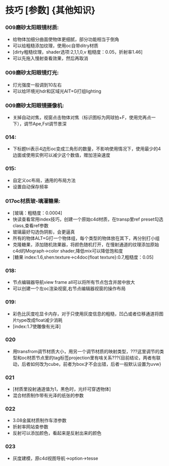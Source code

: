# 技巧  [参数]  {其他知识}
### 009磨砂太阳眼镜材质:
  * 给物体加细分曲面使物体更细腻，部分功能相当于倒角
  * 可以给粗糙添加纹理，使用oc自带ditry材质
  * [dirty粗糙纹理，shader选项:2,1,1,0,v 粗糙度：0.05，折射率1.46]
  * 可以先拖入慢射查看效果，然后再取消
### 009磨砂太阳眼镜灯光:
  * 灯光强度一般调到10左右
  * 可以给环境光hdr和区域光AlT+G打组lighting
### 009磨砂太阳眼镜摄像机:
  * 关掉自动对焦，视窗点击物体对焦（标识图标为网球拍+F，使用完再点一下），调节Ape,Fst调节景深
### 014:
  * 下标题tri表示4边形oc变成三角形的数量，不影响使用情况下，使用最少的4边面或使用实例可以减少这个数值，赠加渲染速度
### 015:
  * 自定义oc布局，通用的布局方法
  * 设置自动保存频率
### 017oc材质玻-璃灌糖果:
  * [玻璃：粗糙度：0.0004]
  * 快读查看常用index技巧，创建一个原始c4d材质，在transp里ref preset勾选class,查看ref参数
  * 玻璃最好勾选伪阴影，会更逼真
  * 所有的物体ALT+G打一个物体组，每个类型的物体放在其下，再分别打小组
  * 克隆糖果，添加随机效果器，将颜色随机打开，在慢射通道的纹理添加原始c4d的Mograph->color shader,降低mix可以降低饱和度
  * [糖果 index:1.6,shen:texture->c4doc{float texture}:0.7,粗糙度：0.05]
### 018:
  * 节点编辑器导航view frame all可以将所有节点包含并居中放大
  * 可以创建一个左oc渲染视窗,右节点编辑器视窗的操作布局
### 019:
  * 彩色比灰度吃显卡内存，对于只使用灰度信息的粗糙，凹凸或者位移通道将图片type改成float减少消耗
  * [index:1.7使雕像有光泽]
### 020
  * 用transfrom调节材质大小，用另一个调节材质的映射类型，???这里调节的类型和oc材质节点里的tag标签projection里有啥关系???{目前结论，两者有联动，后者如何改为cube，前者为box才不会出错，后者一般默认设置为uvw}
### 021
  * [材质里投射通道值为1，黑色时，光纤可穿透物体]
  * 混合材质制作带有光泽的纸张的参数
### 022
  * 3.08金属材质制作车漆参数
  * 折射率网站查参数
  * 反射可以添加颜色，看起来是反射出来的颜色
### 023
  * 灰度建模，原c4d视图导航->option->tesse
